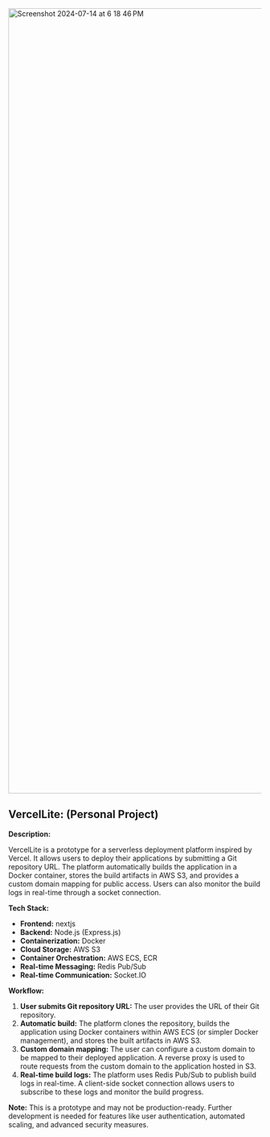 <img width="1559" alt="Screenshot 2024-07-14 at 6 18 46 PM" src="https://github.com/user-attachments/assets/28e843b2-73cf-437b-ac2a-0234b8249c84">

## VercelLite: (Personal Project)

**Description:**

VercelLite is a prototype for a serverless deployment platform inspired by Vercel. It allows users to deploy their applications by submitting a Git repository URL. The platform automatically builds the application in a Docker container, stores the build artifacts in AWS S3, and provides a custom domain mapping for public access. Users can also monitor the build logs in real-time through a socket connection.

**Tech Stack:**

* **Frontend:** nextjs
* **Backend:** Node.js (Express.js)
* **Containerization:** Docker
* **Cloud Storage:** AWS S3
* **Container Orchestration:** AWS ECS, ECR
* **Real-time Messaging:** Redis Pub/Sub
* **Real-time Communication:** Socket.IO 

**Workflow:**

1. **User submits Git repository URL:** The user provides the URL of their Git repository.
2. **Automatic build:** The platform clones the repository, builds the application using Docker containers within AWS ECS (or simpler Docker management), and stores the built artifacts in AWS S3.
3. **Custom domain mapping:** The user can configure a custom domain to be mapped to their deployed application. A reverse proxy is used to route requests from the custom domain to the application hosted in S3.
4. **Real-time build logs:** The platform uses Redis Pub/Sub to publish build logs in real-time. A client-side socket connection allows users to subscribe to these logs and monitor the build progress.

**Note:** This is a prototype and may not be production-ready. Further development is needed for features like user authentication, automated scaling, and advanced security measures.
